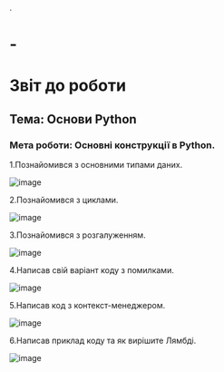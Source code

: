 .
# -
# Звіт до роботи
## Тема: Основи Python
### Мета роботи: Основні конструкції в Python.

1.Познайомився з основними типами даних. 

![image](https://user-images.githubusercontent.com/111630433/200398045-85c976cf-b054-4277-84e6-3c7058e6945e.png)

2.Познайомився з циклами.

![image](https://user-images.githubusercontent.com/111452438/201652231-e1710b92-f5fc-44ea-a5d6-b3d4ec6771a7.png)


3.Познайомився з розгалуженням.

![image](https://user-images.githubusercontent.com/111630433/200399444-41510bf5-9fca-41f9-86b7-412132097d2f.png)

4.Написав свій варіант коду з помилками.

![image](https://user-images.githubusercontent.com/111630433/200398922-a6b49194-6e38-4572-b145-8c00316037c4.png)

5.Написав код з контекст-менеджером.

![image](https://user-images.githubusercontent.com/111630433/200400172-6ec06c2d-c8a6-4ba0-ae8f-216e060bac46.png)

6.Написав приклад коду та як вирішите Лямбді.

![image](https://user-images.githubusercontent.com/111452438/201652562-ad22a36e-3e08-45b0-8b9e-80c0c3bebfc6.png)
